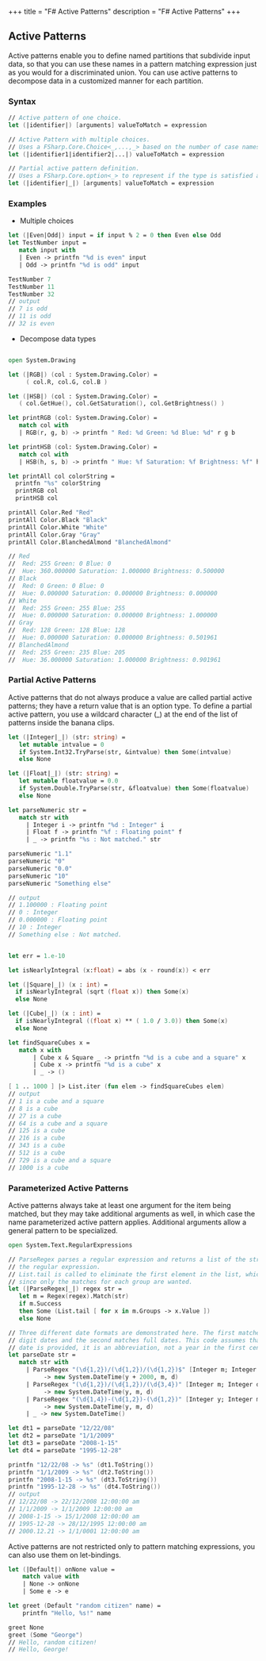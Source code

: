 +++
title = "F# Active Patterns"
description = "F# Active Patterns"
+++


## Active Patterns

Active patterns enable you to define named partitions that subdivide input data, so that you can use these names in a pattern matching expression just as you would for a discriminated union. You can use active patterns to decompose data in a customized manner for each partition.


### Syntax

```fsharp
// Active pattern of one choice.
let (|identifier|) [arguments] valueToMatch = expression

// Active Pattern with multiple choices.
// Uses a FSharp.Core.Choice<_,...,_> based on the number of case names. In F#, the limitation n <= 7 applies.
let (|identifier1|identifier2|...|) valueToMatch = expression

// Partial active pattern definition.
// Uses a FSharp.Core.option<_> to represent if the type is satisfied at the call site.
let (|identifier|_|) [arguments] valueToMatch = expression
```


### Examples


- Multiple choices

```fsharp
let (|Even|Odd|) input = if input % 2 = 0 then Even else Odd
let TestNumber input =
   match input with
   | Even -> printfn "%d is even" input
   | Odd -> printfn "%d is odd" input

TestNumber 7
TestNumber 11
TestNumber 32
// output
// 7 is odd
// 11 is odd
// 32 is even

```

- Decompose data types

```fsharp

open System.Drawing

let (|RGB|) (col : System.Drawing.Color) =
     ( col.R, col.G, col.B )

let (|HSB|) (col : System.Drawing.Color) =
   ( col.GetHue(), col.GetSaturation(), col.GetBrightness() )

let printRGB (col: System.Drawing.Color) =
   match col with
   | RGB(r, g, b) -> printfn " Red: %d Green: %d Blue: %d" r g b

let printHSB (col: System.Drawing.Color) =
   match col with
   | HSB(h, s, b) -> printfn " Hue: %f Saturation: %f Brightness: %f" h s b

let printAll col colorString =
  printfn "%s" colorString
  printRGB col
  printHSB col

printAll Color.Red "Red"
printAll Color.Black "Black"
printAll Color.White "White"
printAll Color.Gray "Gray"
printAll Color.BlanchedAlmond "BlanchedAlmond"

// Red
//  Red: 255 Green: 0 Blue: 0
//  Hue: 360.000000 Saturation: 1.000000 Brightness: 0.500000
// Black
//  Red: 0 Green: 0 Blue: 0
//  Hue: 0.000000 Saturation: 0.000000 Brightness: 0.000000
// White
//  Red: 255 Green: 255 Blue: 255
//  Hue: 0.000000 Saturation: 0.000000 Brightness: 1.000000
// Gray
//  Red: 128 Green: 128 Blue: 128
//  Hue: 0.000000 Saturation: 0.000000 Brightness: 0.501961
// BlanchedAlmond
//  Red: 255 Green: 235 Blue: 205
//  Hue: 36.000000 Saturation: 1.000000 Brightness: 0.901961
```


### Partial Active Patterns

Active patterns that do not always produce a value are called partial active patterns; they have a return value that is an option type. To define a partial active pattern, you use a wildcard character (_) at the end of the list of patterns inside the banana clips. 


```fsharp 
let (|Integer|_|) (str: string) =
   let mutable intvalue = 0
   if System.Int32.TryParse(str, &intvalue) then Some(intvalue)
   else None

let (|Float|_|) (str: string) =
   let mutable floatvalue = 0.0
   if System.Double.TryParse(str, &floatvalue) then Some(floatvalue)
   else None

let parseNumeric str =
   match str with
     | Integer i -> printfn "%d : Integer" i
     | Float f -> printfn "%f : Floating point" f
     | _ -> printfn "%s : Not matched." str

parseNumeric "1.1"
parseNumeric "0"
parseNumeric "0.0"
parseNumeric "10"
parseNumeric "Something else"

// output
// 1.100000 : Floating point
// 0 : Integer
// 0.000000 : Floating point
// 10 : Integer
// Something else : Not matched.


let err = 1.e-10

let isNearlyIntegral (x:float) = abs (x - round(x)) < err

let (|Square|_|) (x : int) =
  if isNearlyIntegral (sqrt (float x)) then Some(x)
  else None

let (|Cube|_|) (x : int) =
  if isNearlyIntegral ((float x) ** ( 1.0 / 3.0)) then Some(x)
  else None

let findSquareCubes x =
   match x with
       | Cube x & Square _ -> printfn "%d is a cube and a square" x
       | Cube x -> printfn "%d is a cube" x
       | _ -> ()

[ 1 .. 1000 ] |> List.iter (fun elem -> findSquareCubes elem)
// output
// 1 is a cube and a square
// 8 is a cube
// 27 is a cube
// 64 is a cube and a square
// 125 is a cube
// 216 is a cube
// 343 is a cube
// 512 is a cube
// 729 is a cube and a square
// 1000 is a cube

```


### Parameterized Active Patterns

Active patterns always take at least one argument for the item being matched, but they may take additional arguments as well, in which case the name parameterized active pattern applies. Additional arguments allow a general pattern to be specialized.

```fsharp
open System.Text.RegularExpressions

// ParseRegex parses a regular expression and returns a list of the strings that match each group in
// the regular expression.
// List.tail is called to eliminate the first element in the list, which is the full matched expression,
// since only the matches for each group are wanted.
let (|ParseRegex|_|) regex str =
   let m = Regex(regex).Match(str)
   if m.Success
   then Some (List.tail [ for x in m.Groups -> x.Value ])
   else None

// Three different date formats are demonstrated here. The first matches two-
// digit dates and the second matches full dates. This code assumes that if a two-digit
// date is provided, it is an abbreviation, not a year in the first century.
let parseDate str =
   match str with
     | ParseRegex "(\d{1,2})/(\d{1,2})/(\d{1,2})$" [Integer m; Integer d; Integer y]
          -> new System.DateTime(y + 2000, m, d)
     | ParseRegex "(\d{1,2})/(\d{1,2})/(\d{3,4})" [Integer m; Integer d; Integer y]
          -> new System.DateTime(y, m, d)
     | ParseRegex "(\d{1,4})-(\d{1,2})-(\d{1,2})" [Integer y; Integer m; Integer d]
          -> new System.DateTime(y, m, d)
     | _ -> new System.DateTime()

let dt1 = parseDate "12/22/08"
let dt2 = parseDate "1/1/2009"
let dt3 = parseDate "2008-1-15"
let dt4 = parseDate "1995-12-28"

printfn "12/22/08 -> %s" (dt1.ToString()) 
printfn "1/1/2009 -> %s" (dt2.ToString()) 
printfn "2008-1-15 -> %s" (dt3.ToString()) 
printfn "1995-12-28 -> %s" (dt4.ToString())
// output
// 12/22/08 -> 22/12/2008 12:00:00 am
// 1/1/2009 -> 1/1/2009 12:00:00 am
// 2008-1-15 -> 15/1/2008 12:00:00 am
// 1995-12-28 -> 28/12/1995 12:00:00 am
// 2000.12.21 -> 1/1/0001 12:00:00 am
```

Active patterns are not restricted only to pattern matching expressions, you can also use them on let-bindings.

```fsharp
let (|Default|) onNone value =
    match value with
    | None -> onNone
    | Some e -> e

let greet (Default "random citizen" name) =
    printfn "Hello, %s!" name

greet None
greet (Some "George")
// Hello, random citizen!
// Hello, George!
```









